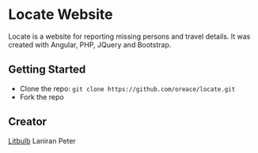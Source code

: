 # Locate Website
Locate is a website for reporting missing persons and travel details. It was created with Angular, PHP, JQuery and Bootstrap.

## Getting Started
* Clone the repo: `git clone https://github.com/oreace/locate.git`
* Fork the repo


## Creator
[Litbulb](http://litbulb.org)
Laniran Peter


